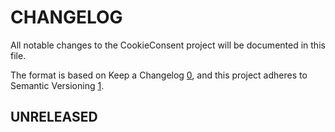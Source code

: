 CHANGELOG
=========

All notable changes to the CookieConsent project will be documented in this file.

The format is based on Keep a Changelog [0], and this project adheres to
Semantic Versioning [1].


UNRELEASED
----------

[0]: https://keepachangelog.com/en/1.0.0/
[1]: https://semver.org/spec/v2.0.0.html
